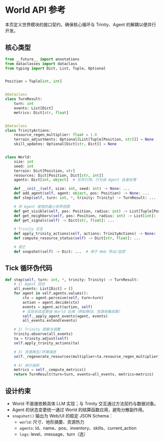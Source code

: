 # World API 参考

本页定义世界模块的接口契约，确保核心循环与 Trinity、Agent 的解耦以便并行开发。

## 核心类型

```python
from __future__ import annotations
from dataclasses import dataclass
from typing import Dict, List, Tuple, Optional


Position = Tuple[int, int]


@dataclass
class TurnResult:
    turn: int
    events: List[Dict]
    metrics: Dict[str, float]


@dataclass
class TrinityActions:
    resource_regen_multiplier: float = 1.0
    terrain_adjustments: Optional[List[Tuple[Position, str]]] = None
    skill_updates: Optional[Dict[str, Dict]] = None


class World:
    size: int
    seed: int
    terrain: Dict[Position, str]
    resources: Dict[Position, Dict[str, int]]
    agents: Dict[int, object]  # 仅存引用，行为由 Agent 自身处理

    def __init__(self, size: int, seed: int) -> None: ...
    def add_agent(self, agent: object, pos: Position) -> None: ...
    def step(self, turn: int, *, trinity: Trinity) -> TurnResult: ...

    # 供 Agent 使用的最小世界视图
    def get_visible(self, pos: Position, radius: int) -> List[Tuple[Position, Dict[str, int]]]: ...
    def get_neighbors(self, pos: Position, radius: int) -> List[int]: ...
    def get_signals(self) -> Dict[str, float]: ...

    # Trinity 交互
    def apply_trinity_actions(self, actions: TrinityActions) -> None: ...
    def compute_resource_status(self) -> Dict[str, float]: ...

    # 其它
    def snapshot(self) -> Dict: ...  # 用于 Web 导出/监控
```

## Tick 循环伪代码

```python
def step(self, turn: int, *, trinity: Trinity) -> TurnResult:
    # 1) Agent 回合
    all_events: List[Dict] = []
    for agent in self.agents.values():
        ctx = agent.perceive(self, turn=turn)
        action = agent.decide(ctx)
        events = agent.act(action, self)
        # 实际状态变更由 World 应用（例如移动、资源采集结算）
        self._apply_agent_events(agent, events)
        all_events.extend(events)

    # 2) Trinity 观察与调整
    trinity.observe(all_events)
    ta = trinity.adjust(self)
    self.apply_trinity_actions(ta)

    # 3) 资源再生/环境演进
    self._regenerate_resources(multiplier=ta.resource_regen_multiplier)

    # 4) 统计指标
    metrics = self._compute_metrics()
    return TurnResult(turn=turn, events=all_events, metrics=metrics)
```

## 设计约束

- World 不直接依赖具体 LLM 实现；与 Trinity 交互通过方法契约与数据对象。
- Agent 的状态变更统一通过 World 的结算函数应用，避免分散副作用。
- `snapshot()` 输出为 Web/UI 的稳定 JSON Schema：
  - `world`: 尺寸、地形摘要、资源热力
  - `agents`: id、name、pos、inventory、skills、current_action
  - `logs`: level、message、turn（选）


